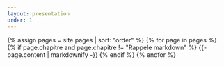 ```yaml
---
layout: presentation
order: 1
---
```



{% assign pages = site.pages | sort: "order" %}
{% for page in pages %}
 {% if page.chapitre and page.chapitre != "Rappele markdown" %}
    {{- page.content | markdownify -}}
  {% endif %}
{% endfor %}
 
 